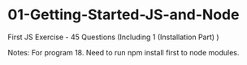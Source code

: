 # 01-Getting-Started-JS-and-Node
First JS Exercise - 45 Questions (Including 1 (Installation Part) )


Notes:
For program 18. Need to run npm install first to node modules.
